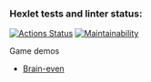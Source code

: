 ### Hexlet tests and linter status:
[![Actions Status](https://github.com/WoorNir/php-project-45/actions/workflows/hexlet-check.yml/badge.svg)](https://github.com/WoorNir/php-project-45/actions)
[![Maintainability](https://api.codeclimate.com/v1/badges/57f83923c693c4916f0c/maintainability)](https://codeclimate.com/github/WoorNir/php-project-45/maintainability)

Game demos
- [Brain-even](https://asciinema.org/a/lHvX4ysJLaCPeSmiAUGiljFsh)
